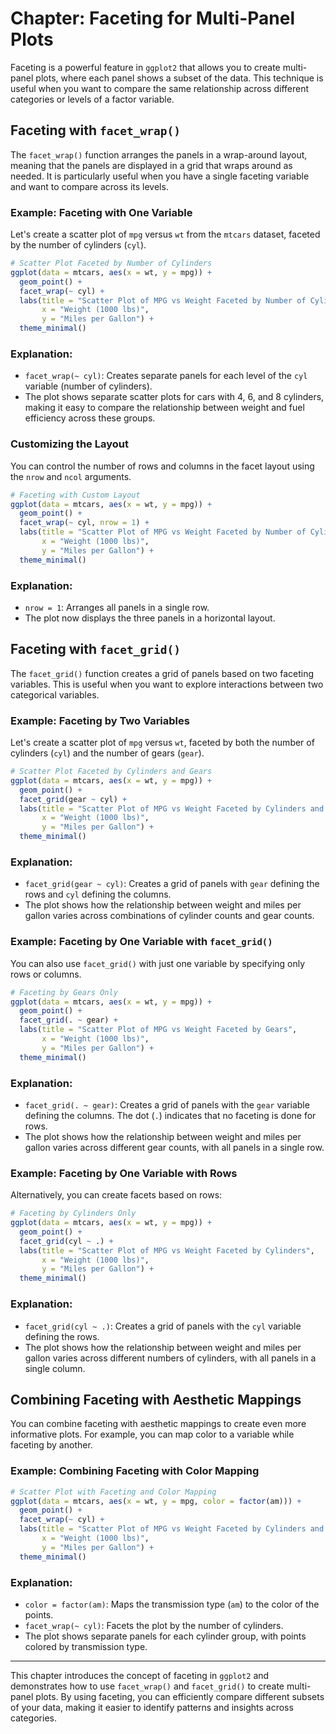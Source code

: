 # Chapter: Faceting for Multi-Panel Plots

Faceting is a powerful feature in `ggplot2` that allows you to create multi-panel plots, where each panel shows a subset of the data. This technique is useful when you want to compare the same relationship across different categories or levels of a factor variable.

## Faceting with `facet_wrap()`

The `facet_wrap()` function arranges the panels in a wrap-around layout, meaning that the panels are displayed in a grid that wraps around as needed. It is particularly useful when you have a single faceting variable and want to compare across its levels.

### Example: Faceting with One Variable

Let's create a scatter plot of `mpg` versus `wt` from the `mtcars` dataset, faceted by the number of cylinders (`cyl`).

```r
# Scatter Plot Faceted by Number of Cylinders
ggplot(data = mtcars, aes(x = wt, y = mpg)) +
  geom_point() +
  facet_wrap(~ cyl) +
  labs(title = "Scatter Plot of MPG vs Weight Faceted by Number of Cylinders", 
       x = "Weight (1000 lbs)", 
       y = "Miles per Gallon") +
  theme_minimal()
```

### Explanation:
- `facet_wrap(~ cyl)`: Creates separate panels for each level of the `cyl` variable (number of cylinders).
- The plot shows separate scatter plots for cars with 4, 6, and 8 cylinders, making it easy to compare the relationship between weight and fuel efficiency across these groups.

### Customizing the Layout

You can control the number of rows and columns in the facet layout using the `nrow` and `ncol` arguments.

```r
# Faceting with Custom Layout
ggplot(data = mtcars, aes(x = wt, y = mpg)) +
  geom_point() +
  facet_wrap(~ cyl, nrow = 1) +
  labs(title = "Scatter Plot of MPG vs Weight Faceted by Number of Cylinders (One Row)", 
       x = "Weight (1000 lbs)", 
       y = "Miles per Gallon") +
  theme_minimal()
```

### Explanation:
- `nrow = 1`: Arranges all panels in a single row.
- The plot now displays the three panels in a horizontal layout.

## Faceting with `facet_grid()`

The `facet_grid()` function creates a grid of panels based on two faceting variables. This is useful when you want to explore interactions between two categorical variables.

### Example: Faceting by Two Variables

Let's create a scatter plot of `mpg` versus `wt`, faceted by both the number of cylinders (`cyl`) and the number of gears (`gear`).

```r
# Scatter Plot Faceted by Cylinders and Gears
ggplot(data = mtcars, aes(x = wt, y = mpg)) +
  geom_point() +
  facet_grid(gear ~ cyl) +
  labs(title = "Scatter Plot of MPG vs Weight Faceted by Cylinders and Gears", 
       x = "Weight (1000 lbs)", 
       y = "Miles per Gallon") +
  theme_minimal()
```

### Explanation:
- `facet_grid(gear ~ cyl)`: Creates a grid of panels with `gear` defining the rows and `cyl` defining the columns.
- The plot shows how the relationship between weight and miles per gallon varies across combinations of cylinder counts and gear counts.

### Example: Faceting by One Variable with `facet_grid()`

You can also use `facet_grid()` with just one variable by specifying only rows or columns.

```r
# Faceting by Gears Only
ggplot(data = mtcars, aes(x = wt, y = mpg)) +
  geom_point() +
  facet_grid(. ~ gear) +
  labs(title = "Scatter Plot of MPG vs Weight Faceted by Gears", 
       x = "Weight (1000 lbs)", 
       y = "Miles per Gallon") +
  theme_minimal()
```

### Explanation:
- `facet_grid(. ~ gear)`: Creates a grid of panels with the `gear` variable defining the columns. The dot (`.`) indicates that no faceting is done for rows.
- The plot shows how the relationship between weight and miles per gallon varies across different gear counts, with all panels in a single row.

### Example: Faceting by One Variable with Rows

Alternatively, you can create facets based on rows:

```r
# Faceting by Cylinders Only
ggplot(data = mtcars, aes(x = wt, y = mpg)) +
  geom_point() +
  facet_grid(cyl ~ .) +
  labs(title = "Scatter Plot of MPG vs Weight Faceted by Cylinders", 
       x = "Weight (1000 lbs)", 
       y = "Miles per Gallon") +
  theme_minimal()
```

### Explanation:
- `facet_grid(cyl ~ .)`: Creates a grid of panels with the `cyl` variable defining the rows.
- The plot shows how the relationship between weight and miles per gallon varies across different numbers of cylinders, with all panels in a single column.

## Combining Faceting with Aesthetic Mappings

You can combine faceting with aesthetic mappings to create even more informative plots. For example, you can map color to a variable while faceting by another.

### Example: Combining Faceting with Color Mapping

```r
# Scatter Plot with Faceting and Color Mapping
ggplot(data = mtcars, aes(x = wt, y = mpg, color = factor(am))) +
  geom_point() +
  facet_wrap(~ cyl) +
  labs(title = "Scatter Plot of MPG vs Weight Faceted by Cylinders and Colored by Transmission", 
       x = "Weight (1000 lbs)", 
       y = "Miles per Gallon") +
  theme_minimal()
```

### Explanation:
- `color = factor(am)`: Maps the transmission type (`am`) to the color of the points.
- `facet_wrap(~ cyl)`: Facets the plot by the number of cylinders.
- The plot shows separate panels for each cylinder group, with points colored by transmission type.

---

This chapter introduces the concept of faceting in `ggplot2` and demonstrates how to use `facet_wrap()` and `facet_grid()` to create multi-panel plots. By using faceting, you can efficiently compare different subsets of your data, making it easier to identify patterns and insights across categories.
